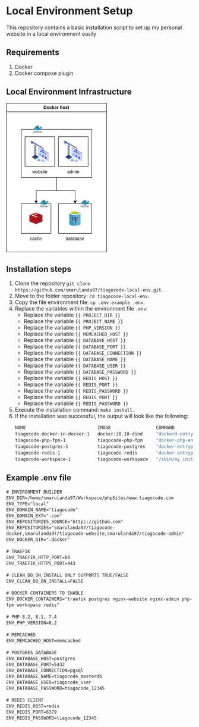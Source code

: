 # Local Environment Setup

This repository contains a basic installation script to set up my personal website in a local environment easily

## Requirements

1. Docker
2. Docker compose plugin

## Local Environment Infrastructure

<img src="./.statics/tiagocode-local-infraestructure.drawio.png">

## Installation steps

1. Clone the repository `git clone https://github.com/smarulanda97/tiagocode-local-env.git`.
2. Move to the folder repository: `cd tiagocode-local-env`.
3. Copy the file environment file: `cp .env.example .env`.
4. Replace the variables within the environment file `.env`:
    - Replace the variable `{{ PROJECT_DIR }}`
    - Replace the variable `{{ PROJECT_NAME }}`
    - Replace the variable `{{ PHP_VERSION }}`
    - Replace the variable `{{ MEMCACHED_HOST }}`
    - Replace the variable `{{ DATABASE_HOST }}`
    - Replace the variable `{{ DATABASE_PORT }}`
    - Replace the variable `{{ DATABASE_CONNECTION }}`
    - Replace the variable `{{ DATABASE_NAME }}`
    - Replace the variable `{{ DATABASE_USER }}`
    - Replace the variable `{{ DATABASE_PASSWORD }}`
    - Replace the variable `{{ REDIS_HOST }}`
    - Replace the variable `{{ REDIS_PORT }}`
    - Replace the variable `{{ REDIS_PASSWORD }}`
    - Replace the variable `{{ REDIS_PORT }}`
    - Replace the variable `{{ REDIS_PASSWORD }}`
5. Execute the installation command: `make install`.
6. If the installation was successful, the output will look like the following: <br>
    ```bash
    NAME                           IMAGE                 COMMAND                  SERVICE             CREATED             STATUS              PORTS
    tiagocode-docker-in-docker-1   docker:20.10-dind     "dockerd-entrypoint.…"   docker-in-docker    23 seconds ago      Up 22 seconds       2375-2376/tcp
    tiagocode-php-fpm-1            tiagocode-php-fpm     "docker-php-entrypoi…"   php-fpm             23 seconds ago      Up 21 seconds       9000/tcp
    tiagocode-postgres-1           tiagocode-postgres    "docker-entrypoint.s…"   postgres            23 seconds ago      Up 21 seconds       0.0.0.0:5432->5432/tcp
    tiagocode-redis-1              tiagocode-redis       "docker-entrypoint.s…"   redis               23 seconds ago      Up 21 seconds       0.0.0.0:6379->6379/tcp
    tiagocode-workspace-1          tiagocode-workspace   "/sbin/my_init"          workspace           23 seconds ago      Up 21 seconds       0.0.0.0:3000-3001->3000-3001/tcp, 0.0.0.0:4200->4200/tcp, 0.0.0.0:5173->5173/tcp, 0.0.0.0:8080->8080/tcp, 0.0.0.0:2222->22/tcp, 0.0.0.0:8001->80
    ```

## Example .env file

```dotenv
# ENVIRONMENT BUILDER
ENV_DIR=/home/smarulanda97/Workspace/phpSites/www.tiagocode.com
ENV_TYPE="local"
ENV_DOMAIN_NAME="tiagocode"
ENV_DOMAIN_EXT=".com"
ENV_REPOSITORIES_SOURCE="https://github.com"
ENV_REPOSITORIES="smarulanda97/tiagocode-docker,smarulanda97/tiagocode-website,smarulanda97/tiagocode-admin"
ENV_DOCKER_DIR=".docker"

# TRAEFIK
ENV_TRAEFIK_HTTP_PORT=80
ENV_TRAEFIK_HTTPS_PORT=443

# CLEAN_DB_ON_INSTALL ONLY SUPPORTS TRUE/FALSE
ENV_CLEAN_DB_ON_INSTALL=FALSE

# DOCKER CONTAINERS TO ENABLE
ENV_DOCKER_CONTAINERS="traefik postgres nginx-website nginx-admin php-fpm workspace redis"

# PHP 8.2, 8.1, 7.4
ENV_PHP_VERSION=8.2

# MEMCACHED
ENV_MEMCACHED_HOST=memcached

# POSTGRES DATABASE
ENV_DATABASE_HOST=postgres
ENV_DATABASE_PORT=5432
ENV_DATABASE_CONNECTION=pgsql
ENV_DATABASE_NAME=tiagocode_masterdb
ENV_DATABASE_USER=tiagocode_user
ENV_DATABASE_PASSWORD=tiagocode_12345

# REDIS CLIENT
ENV_REDIS_HOST=redis
ENV_REDIS_PORT=6379
ENV_REDIS_PASSWORD=tiagocode_12345

```

